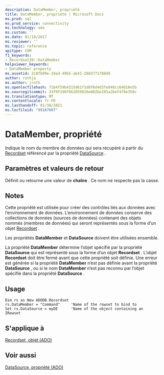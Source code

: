 ```yaml
---
description: DataMember, propriété
title: DataMember, propriété | Microsoft Docs
ms.prod: sql
ms.prod_service: connectivity
ms.technology: ado
ms.custom: ''
ms.date: 01/19/2017
ms.reviewer: ''
ms.topic: reference
apitype: COM
f1_keywords:
- Recordset20::DataMember
helpviewer_keywords:
- DataMember property
ms.assetid: 2c8fb09e-10ad-49b5-ab41-2603771780d9
author: rothja
ms.author: jroth
ms.openlocfilehash: 71b4f59b4315d61f1d8f6d4d3fe840cc64016e5b
ms.sourcegitcommit: 33f0f190f962059826e002be165a2bef4f9e350c
ms.translationtype: MT
ms.contentlocale: fr-FR
ms.lasthandoff: 01/30/2021
ms.locfileid: "99167607"
---
```

# <a name="datamember-property"></a>DataMember, propriété
Indique le nom du membre de données qui sera récupéré à partir du [Recordset](../../../ado/reference/ado-api/recordset-object-ado.md) référencé par la propriété [DataSource](../../../ado/reference/ado-api/datasource-property-ado.md) .  
  
## <a name="settings-and-return-values"></a>Paramètres et valeurs de retour  
 Définit ou retourne une valeur de **chaîne** . Ce nom ne respecte pas la casse.  
  
## <a name="remarks"></a>Notes  
 Cette propriété est utilisée pour créer des contrôles liés aux données avec l’environnement de données. L’environnement de données conserve des collections de données (sources de données) contenant des objets nommés (membres de données) qui seront représentés sous la forme d’un objet [Recordset](../../../ado/reference/ado-api/recordset-object-ado.md) .  
  
 Les propriétés **DataMember** et **DataSource** doivent être utilisées ensemble.  
  
 La propriété **DataMember** détermine l’objet spécifié par la propriété **DataSource** qui est représenté sous la forme d’un objet **Recordset** . L’objet **Recordset** doit être fermé avant que cette propriété soit définie. Une erreur est générée si la propriété **DataMember** n’est pas définie avant la propriété **DataSource** , ou si le nom **DataMember** n’est pas reconnu par l’objet spécifié dans la propriété **DataSource** .  
  
## <a name="usage"></a>Usage  
  
```  
Dim rs as New ADODB.Recordset  
rs.DataMember = "Command"     'Name of the rowset to bind to  
Set rs.DataSource = myDE      'Name of the object containing an IRowset  
```  
  
## <a name="applies-to"></a>S'applique à  
 [Recordset, objet (ADO)](../../../ado/reference/ado-api/recordset-object-ado.md)  
  
## <a name="see-also"></a>Voir aussi  
 [DataSource, propriété (ADO)](../../../ado/reference/ado-api/datasource-property-ado.md)
